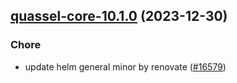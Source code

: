 

## [quassel-core-10.1.0](https://github.com/truecharts/charts/compare/quassel-core-10.0.1...quassel-core-10.1.0) (2023-12-30)

### Chore

- update helm general minor by renovate ([#16579](https://github.com/truecharts/charts/issues/16579))
  
  